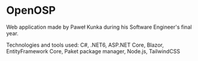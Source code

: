 # OpenOSP

Web application made by Paweł Kunka during his Software Engineer's final year.

Technologies and tools used: C#, .NET6, ASP.NET Core, Blazor, EntityFramework Core, Paket package manager, Node.js, TailwindCSS
